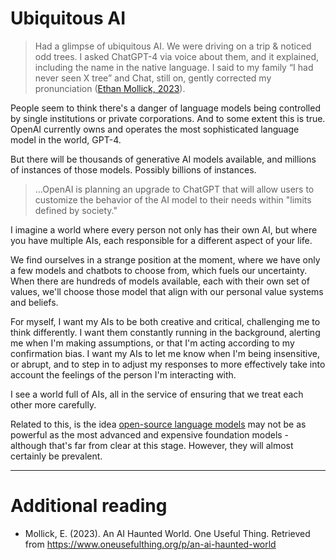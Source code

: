 # Ubiquitous AI

> Had a glimpse of ubiquitous AI. We were driving on a trip & noticed odd trees. I asked ChatGPT-4 via voice about them, and it explained, including the name in the native language. I said to my family “I had never seen X tree” and Chat, still on, gently corrected my pronunciation ([Ethan Mollick, 2023](https://twitter.com/emollick/status/1740101207337975836)).

People seem to think there's a danger of language models being controlled by single institutions or private corporations. And to some extent this is true. OpenAI currently owns and operates the most sophisticated language model in the world, GPT-4.

But there will be thousands of generative AI models available, and millions of instances of those models. Possibly billions of instances.

> ...OpenAI is planning an upgrade to ChatGPT that will allow users to customize the behavior of the AI model to their needs within "limits defined by society."

I imagine a world where every person not only has their own AI, but where you have multiple AIs, each responsible for a different aspect of your life.

We find ourselves in a strange position at the moment, where we have only a few models and chatbots to choose from, which fuels our uncertainty. When there are hundreds of models available, each with their own set of values, we'll choose those model that align with our personal value systems and beliefs.

For myself, I want my AIs to be both creative and critical, challenging me to think differently. I want them constantly running in the background, alerting me when I'm making assumptions, or that I'm acting according to my confirmation bias. I want my AIs to let me know when I'm being insensitive, or abrupt, and to step in to adjust my responses to more effectively take into account the feelings of the person I'm interacting with.

I see a world full of AIs, all in the service of ensuring that we treat each other more carefully.

Related to this, is the idea  [open-source language models](./open-source-llm.md) may not be as powerful as the most advanced and expensive foundation models - although that's far from clear at this stage. However, they will almost certainly be prevalent.

---

# Additional reading

- Mollick, E. (2023). An AI Haunted World. One Useful Thing. Retrieved from <https://www.oneusefulthing.org/p/an-ai-haunted-world>